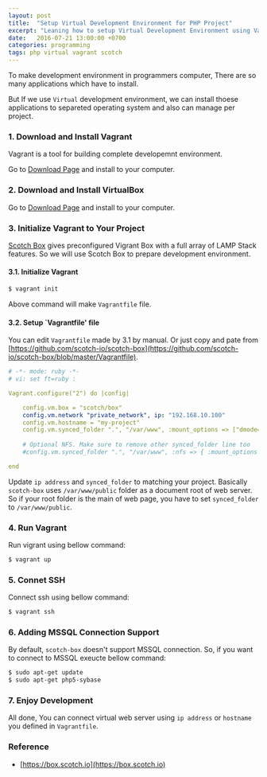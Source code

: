 ```yaml
---
layout: post
title:  "Setup Virtual Development Environment for PHP Project"
excerpt: "Leaning how to setup Virtual Development Environment using Vagrant for PHP Project"
date:   2016-07-21 13:00:00 +0700
categories: programming
tags: php virtual vagrant scotch
---
```


To make development environment in programmers computer, There are so many applications which have to install.

But If we use `Virtual` development environment, we can install thoese applications to separeted operating system and also can manage per project.

### 1. Download and Install Vagrant

Vagrant is a tool for building complete developemnt environment.

Go to [Download Page](https://www.vagrantup.com/downloads.html) and install to your computer.

### 2. Download and Install VirtualBox

Go to [Download Page](https://www.virtualbox.org/wiki/Downloads) and install to your computer.

### 3. Initialize Vagrant to Your Project

[Scotch Box](https://box.scotch.io) gives preconfigured Vigrant Box with a full array of LAMP Stack features. So we will use Scotch Box to prepare development environment.

#### 3.1. Initialize Vagrant

```bash
$ vagrant init
```

Above command will make `Vagrantfile` file.

#### 3.2. Setup `Vagrantfile' file

You can edit `Vagrantfile` made by 3.1 by manual. Or just copy and pate from [https://github.com/scotch-io/scotch-box](https://github.com/scotch-io/scotch-box/blob/master/Vagrantfile).

```yml
# -*- mode: ruby -*-
# vi: set ft=ruby :

Vagrant.configure("2") do |config|

    config.vm.box = "scotch/box"
    config.vm.network "private_network", ip: "192.168.10.100"
    config.vm.hostname = "my-project"
    config.vm.synced_folder ".", "/var/www", :mount_options => ["dmode=777", "fmode=666"]
    
    # Optional NFS. Make sure to remove other synced_folder line too
    #config.vm.synced_folder ".", "/var/www", :nfs => { :mount_options => ["dmode=777","fmode=666"] }

end
```

Update `ip address` and `synced_folder` to matching your project. Basically `scotch-box` uses `/var/www/public` folder as a document root of web server. So if your root folder is the main of web page, you have to set `synced_folder` to `/var/www/public`.

### 4. Run Vagrant

Run vigrant using bellow command:

```bash
$ vagrant up
```

### 5. Connet SSH

Connect ssh using bellow command:

```bash
$ vagrant ssh
```

### 6. Adding MSSQL Connection Support

By default, `scotch-box` doesn't support MSSQL connection. So, if you want to connect to MSSQL exeucte bellow command:

```bash
$ sudo apt-get update
$ sudo apt-get php5-sybase
```

### 7. Enjoy Development

All done, You can connect virtual web server using `ip address` or `hostname` you defined in `Vagrantfile`.

### Reference

* [https://box.scotch.io](https://box.scotch.io)